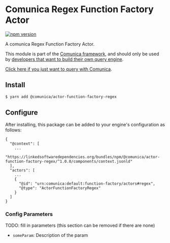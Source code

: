 # Comunica Regex Function Factory Actor

[![npm version](https://badge.fury.io/js/%40comunica%2Factor-function-factory-regex.svg)](https://www.npmjs.com/package/@comunica/actor-function-factory-regex)

A comunica Regex Function Factory Actor.

This module is part of the [Comunica framework](https://github.com/comunica/comunica),
and should only be used by [developers that want to build their own query engine](https://comunica.dev/docs/modify/).

[Click here if you just want to query with Comunica](https://comunica.dev/docs/query/).

## Install

```bash
$ yarn add @comunica/actor-function-factory-regex
```

## Configure

After installing, this package can be added to your engine's configuration as follows:
```text
{
  "@context": [
    ...
    "https://linkedsoftwaredependencies.org/bundles/npm/@comunica/actor-function-factory-regex/^1.0.0/components/context.jsonld"
  ],
  "actors": [
    ...
    {
      "@id": "urn:comunica:default:function-factory/actors#regex",
      "@type": "ActorFunctionFactoryRegex"
    }
  ]
}
```

### Config Parameters

TODO: fill in parameters (this section can be removed if there are none)

* `someParam`: Description of the param
